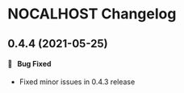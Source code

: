 # NOCALHOST Changelog

## 0.4.4 (2021-05-25)

#### :bug:  &nbsp; Bug Fixed

- Fixed minor issues in 0.4.3 release